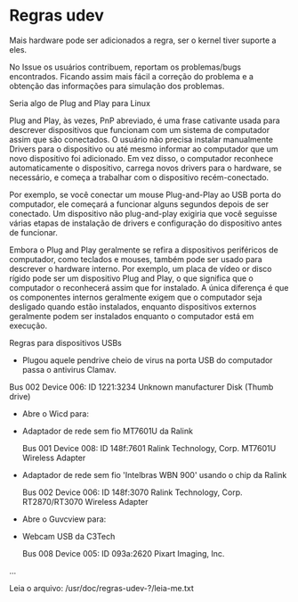 # Regras udev


Mais hardware pode ser adicionados a regra, ser o kernel tiver suporte a eles. 

No Issue os usuários contribuem, reportam os problemas/bugs encontrados. Ficando assim mais fácil a correção do problema e a obtenção das informações para simulação dos problemas.


Seria algo de Plug and Play para Linux

Plug and Play, às vezes, PnP abreviado, é uma frase cativante usada para descrever dispositivos que funcionam com um sistema de computador assim que são conectados. O usuário não precisa instalar manualmente Drivers para o dispositivo ou até mesmo informar ao computador que um novo dispositivo foi adicionado. Em vez disso, o computador reconhece automaticamente o dispositivo, carrega novos drivers para o hardware, se necessário, e começa a trabalhar com o dispositivo recém-conectado.

Por exemplo, se você conectar um mouse Plug-and-Play ao USB porta do computador, ele começará a funcionar alguns segundos depois de ser conectado. Um dispositivo não plug-and-play exigiria que você seguisse várias etapas de instalação de drivers e configuração do dispositivo antes de funcionar.

Embora o Plug and Play geralmente se refira a dispositivos periféricos de computador, como teclados e mouses, também pode ser usado para descrever o hardware interno. Por exemplo, um placa de vídeo or disco rígido pode ser um dispositivo Plug and Play, o que significa que o computador o reconhecerá assim que for instalado. A única diferença é que os componentes internos geralmente exigem que o computador seja desligado quando estão instalados, enquanto dispositivos externos geralmente podem ser instalados enquanto o computador está em execução.




Regras para dispositivos USBs


* Plugou aquele pendrive cheio de virus na porta USB do computador
passa o antivirus Clamav.

Bus 002 Device 006: ID 1221:3234 Unknown manufacturer Disk (Thumb drive)



* Abre o Wicd para:

- Adaptador de rede sem fio MT7601U da Ralink

  Bus 001 Device 008: ID 148f:7601 Ralink Technology, Corp. MT7601U Wireless Adapter


- Adaptador de rede sem fio 'Intelbras WBN 900' usando o chip da Ralink

  Bus 002 Device 006: ID 148f:3070 Ralink Technology, Corp. RT2870/RT3070 Wireless Adapter



* Abre o Guvcview para:

- Webcam USB da C3Tech

  Bus 008 Device 005: ID 093a:2620 Pixart Imaging, Inc.

...

Leia o arquivo: /usr/doc/regras-udev-?/leia-me.txt
